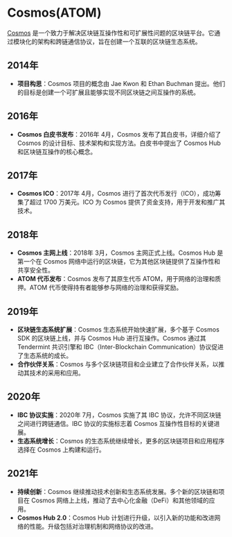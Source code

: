# Cosmos(ATOM)

[Cosmos](https://cosmos.network/) 是一个致力于解决区块链互操作性和可扩展性问题的区块链平台。它通过模块化的架构和跨链通信协议，旨在创建一个互联的区块链生态系统。

## 2014年

- **项目构思**：Cosmos 项目的概念由 Jae Kwon 和 Ethan Buchman 提出。他们的目标是创建一个可扩展且能够实现不同区块链之间互操作的系统。

## 2016年

- **Cosmos 白皮书发布**：2016年 4月，Cosmos 发布了其白皮书，详细介绍了 Cosmos 的设计目标、技术架构和实现方法。白皮书中提出了 Cosmos Hub 和区块链互操作的核心概念。

## 2017年

- **Cosmos ICO**：2017年 4月，Cosmos 进行了首次代币发行（ICO），成功筹集了超过 1700 万美元。ICO 为 Cosmos 提供了资金支持，用于开发和推广其技术。

## 2018年

- **Cosmos 主网上线**：2018年 3月，Cosmos 主网正式上线。Cosmos Hub 是第一个在 Cosmos 网络中运行的区块链，它为其他区块链提供了互操作性和共享安全性。
- **ATOM 代币发布**：Cosmos 发布了其原生代币 ATOM，用于网络的治理和质押。ATOM 代币使得持有者能够参与网络的治理和获得奖励。

## 2019年

- **区块链生态系统扩展**：Cosmos 生态系统开始快速扩展，多个基于 Cosmos SDK 的区块链上线，并与 Cosmos Hub 进行互操作。Cosmos 通过其 Tendermint 共识引擎和 IBC（Inter-Blockchain Communication）协议促进了生态系统的成长。
- **合作伙伴关系**：Cosmos 与多个区块链项目和企业建立了合作伙伴关系，以推动其技术的采用和应用。

## 2020年

- **IBC 协议实施**：2020年 7月，Cosmos 实施了其 IBC 协议，允许不同区块链之间进行跨链通信。IBC 协议的实施标志着 Cosmos 互操作性目标的关键进展。
- **生态系统增长**：Cosmos 的生态系统继续增长，更多的区块链项目和应用程序选择在 Cosmos 上构建和运行。

## 2021年

- **持续创新**：Cosmos 继续推动技术创新和生态系统发展。多个新的区块链和项目在 Cosmos 网络上上线，推动了去中心化金融（DeFi）和其他领域的应用。
- **Cosmos Hub 2.0**：Cosmos Hub 计划进行升级，以引入新的功能和改进网络的性能。升级包括对治理机制和网络协议的改进。
